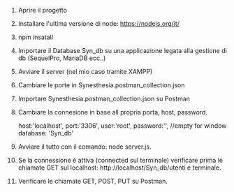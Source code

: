 1) Aprire il progetto

2) Installare l'ultima versione di node: https://nodejs.org/it/

3) npm insatall

4) Importare il Database Syn_db su una applicazione legata alla gestione di db (SequelPro, MariaDB ecc..)

5) Avviare il server (nel mio caso tramite XAMPP)

6) Cambiare le porte in Synesthesia.postman_collection.json

7) Importare Synesthesia.postman_collection.json su Postman

8) Cambiare la connesione in base all propria porta, host, password.


    host:'localhost',
    port:'3306',
    user:'root',
    password:'', //empty for window
    database: 'Syn_db'


9) Avviare il tutto con il comando: node server.js.

10) Se la connessione è attiva (connected sul terminale) verificare prima le chiamate GET sul localhost: http://localhost/Syn_db/utenti e terminale.

11) Verificare le chiamate GET, POST, PUT su Postman.


